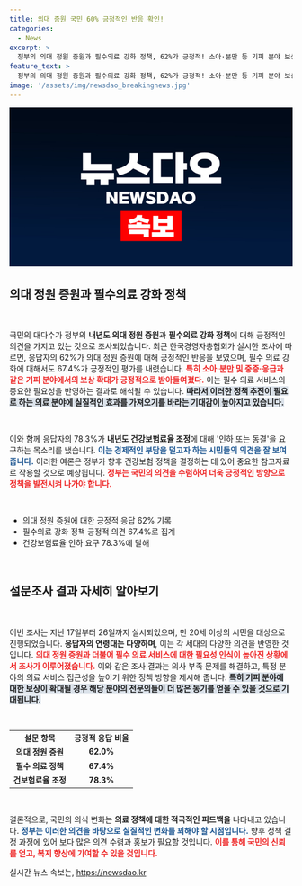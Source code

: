 ```yaml
---
title: 의대 증원 국민 60% 긍정적인 반응 확인!
categories:
  - News
excerpt: >
  정부의 의대 정원 증원과 필수의료 강화 정책, 62%가 긍정적! 소아·분만 등 기피 분야 보상 확대에도 67.4% 찬성. 내년도 건보료는 78.3%가 인하 또는 동결 요구.
feature_text: >
  정부의 의대 정원 증원과 필수의료 강화 정책, 62%가 긍정적! 소아·분만 등 기피 분야 보상 확대에도 67.4% 찬성. 내년도 건보료는 78.3%가 인하 또는 동결 요구.
image: '/assets/img/newsdao_breakingnews.jpg'
---
```


<p><img src="/assets/img/newsdao_breakingnews.jpg" alt="ontimetimes 속보" /></p>

<h2 data-ke-size="size26">의대 정원 증원과 필수의료 강화 정책</h2>

<p data-ke-size="size16">&nbsp;</p> 

<p>국민의 대다수가 정부의 <b>내년도 의대 정원 증원</b>과 <b>필수의료 강화 정책</b>에 대해 긍정적인 의견을 가지고 있는 것으로 조사되었습니다. 최근 한국경영자총협회가 실시한 조사에 따르면, 응답자의 62%가 의대 정원 증원에 대해 긍정적인 반응을 보였으며, 필수 의료 강화에 대해서도 67.4%가 긍정적인 평가를 내렸습니다. <b><span style="color: #ee2323;">특히 소아·분만 및 중증·응급과 같은 기피 분야에서의 보상 확대가 긍정적으로 받아들여졌다.</span></b> 이는 필수 의료 서비스의 중요한 필요성을 반영하는 결과로 해석될 수 있습니다. <b><span style="background-color: #21538527;">따라서 이러한 정책 추진이 필요로 하는 의료 분야에 실질적인 효과를 가져오기를 바라는 기대감이 높아지고 있습니다.</span></b></p>

<p data-ke-size="size16">&nbsp;</p> 

<p>이와 함께 응답자의 78.3%가 <b>내년도 건강보험료율 조정</b>에 대해 '인하 또는 동결'을 요구하는 목소리를 냈습니다. <b><span style="color: #1a5490;">이는 경제적인 부담을 덜고자 하는 시민들의 의견을 잘 보여줍니다.</span></b> 이러한 여론은 정부가 향후 건강보험 정책을 결정하는 데 있어 중요한 참고자료로 작용할 것으로 예상됩니다. <b><span style="color: #ee2323;">정부는 국민의 의견을 수렴하여 더욱 긍정적인 방향으로 정책을 발전시켜 나가야 합니다.</span></b></p>

<p data-ke-size="size16">&nbsp;</p> 

<ul>
    <li>의대 정원 증원에 대한 긍정적 응답 62% 기록</li>
    <li>필수의료 강화 정책 긍정적 의견 67.4%로 집계</li>
    <li>건강보험료율 인하 요구 78.3%에 달해</li>
</ul> 

<p data-ke-size="size16">&nbsp;</p> 

<h2 data-ke-size="size26">설문조사 결과 자세히 알아보기</h2>

<p data-ke-size="size16">&nbsp;</p> 

<p>이번 조사는 지난 17일부터 26일까지 실시되었으며, 만 20세 이상의 시민을 대상으로 진행되었습니다. <b>응답자의 연령대는 다양하며</b>, 이는 각 세대의 다양한 의견을 반영한 것입니다. <b><span style="color: #ee2323;">의대 정원 증원과 더불어 필수 의료 서비스에 대한 필요성 인식이 높아진 상황에서 조사가 이루어졌습니다.</span></b> 이와 같은 조사 결과는 의사 부족 문제를 해결하고, 특정 분야의 의료 서비스 접근성을 높이기 위한 정책 방향을 제시해 줍니다. <b><span style="background-color: #21538527;">특히 기피 분야에 대한 보상이 확대될 경우 해당 분야의 전문의들이 더 많은 동기를 얻을 수 있을 것으로 기대됩니다.</span></b></p>

<p data-ke-size="size16">&nbsp;</p> 

<table style="width: 100%; border-collapse: collapse;">
    <tr>
        <td style="text-align: center; height: 17px;"><b>설문 항목</b></td>
        <td style="text-align: center; height: 17px;"><b>긍정적 응답 비율</b></td>
    </tr>
    <tr>
        <td style="text-align: center; height: 17px;"><b>의대 정원 증원</b></td>
        <td style="text-align: center; height: 17px;"><b>62.0%</b></td>
    </tr>
    <tr>
        <td style="text-align: center; height: 17px;"><b>필수 의료 정책</b></td>
        <td style="text-align: center; height: 17px;"><b>67.4%</b></td>
    </tr>
    <tr>
        <td style="text-align: center; height: 17px;"><b>건보험료율 조정</b></td>
        <td style="text-align: center; height: 17px;"><b>78.3%</b></td>
    </tr>
</table>

<p data-ke-size="size16">&nbsp;</p> 

<p>결론적으로, 국민의 의식 변화는 <b>의료 정책에 대한 적극적인 피드백을</b> 나타내고 있습니다. <b><span style="color: #1a5490;">정부는 이러한 의견을 바탕으로 실질적인 변화를 꾀해야 할 시점입니다.</span></b> 향후 정책 결정 과정에 있어 보다 많은 의견 수렴과 홍보가 필요할 것입니다. <b><span style="color: #ee2323;">이를 통해 국민의 신뢰를 얻고, 복지 향상에 기여할 수 있을 것입니다.</span></b></p>
실시간 뉴스 속보는, <a href="https://newsdao.kr" rel="dofollow">https://newsdao.kr</a>



